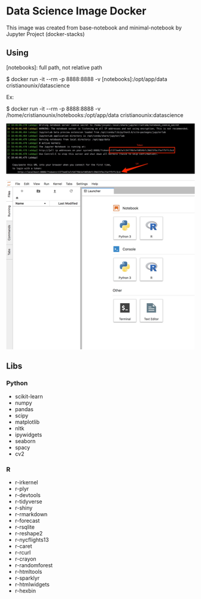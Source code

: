 # Data Science Image Docker

This image was created from base-notebook and minimal-notebook by Jupyter Project (docker-stacks) 

## Using

[notebooks]: full path, not relative path

$ docker run -it --rm -p 8888:8888 -v [notebooks]:/opt/app/data cristianounix/datascience

Ex:

$ docker run -it --rm -p 8888:8888 -v /home/cristianounix/notebooks:/opt/app/data cristianounix:datascience

![Docker run cristianounix/datascience](https://github.com/cristianounix/docker-datascience/raw/master/images/docker-run-terminal.jpg "Docker run cristianounix/datascience")


![Jupyterlab](https://github.com/cristianounix/docker-datascience/raw/master/images/jupyterlab.jpg "Jupyter lab")


## Libs


### Python

+ scikit-learn
+ numpy
+ pandas
+ scipy
+ matplotlib
+ nltk
+ ipywidgets
+ seaborn
+ spacy
+ cv2

### R

+ r-irkernel
+ r-plyr
+ r-devtools
+ r-tidyverse
+ r-shiny
+ r-rmarkdown
+ r-forecast
+ r-rsqlite
+ r-reshape2
+ r-nycflights13
+ r-caret
+ r-rcurl
+ r-crayon
+ r-randomforest
+ r-htmltools
+ r-sparklyr
+ r-htmlwidgets
+ r-hexbin


